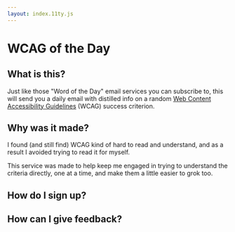 ```yaml
---
layout: index.11ty.js
---
```


# WCAG of the Day

## What is this?

Just like those "Word of the Day" email services you can subscribe to, this will send you a daily email with distilled info on a random [Web Content Accessibility Guidelines](https://www.w3.org/WAI/standards-guidelines/wcag/) (WCAG) success criterion.

## Why was it made?

I found (and still find) WCAG kind of hard to read and understand, and as a result I avoided trying to read it for myself.

This service was made to help keep me engaged in trying to understand the criteria directly, one at a time, and make them a little easier to grok too.

## How do I sign up?

## How can I give feedback?
